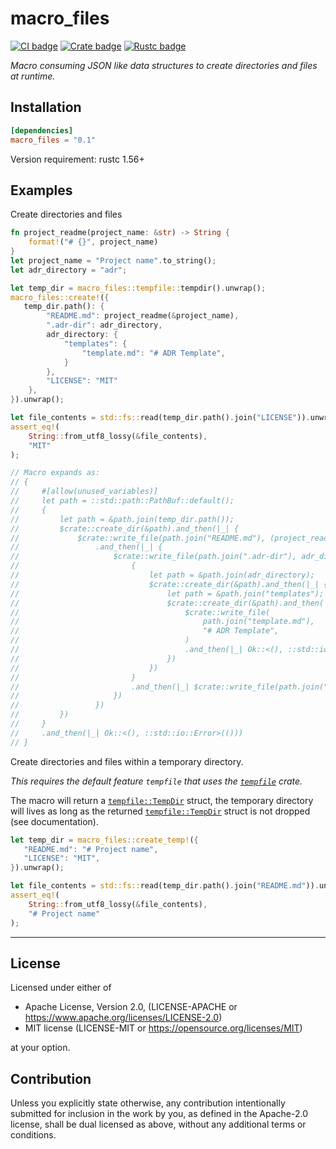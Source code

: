 # macro_files

[![CI badge]][CI] [![Crate badge]][Crate] [![Rustc badge]][Rustc]

[CI badge]: https://img.shields.io/github/workflow/status/MathieuTricoire/macro_files/CI/main
[CI]: https://github.com/MathieuTricoire/macro_files/actions?query=branch%3Amain
[Crate badge]: https://img.shields.io/crates/v/macro_files.svg
[Crate]: https://crates.io/crates/macro_files
[Rustc badge]: https://img.shields.io/badge/rustc-1.56+-lightgray.svg
[Rustc]: https://blog.rust-lang.org/2021/10/21/Rust-1.56.0.html

_Macro consuming JSON like data structures to create directories and files at runtime._

## Installation

```toml
[dependencies]
macro_files = "0.1"
```

Version requirement: rustc 1.56+

## Examples

Create directories and files

```rust
fn project_readme(project_name: &str) -> String {
    format!("# {}", project_name)
}
let project_name = "Project name".to_string();
let adr_directory = "adr";

let temp_dir = macro_files::tempfile::tempdir().unwrap();
macro_files::create!({
   temp_dir.path(): {
        "README.md": project_readme(&project_name),
        ".adr-dir": adr_directory,
        adr_directory: {
            "templates": {
                "template.md": "# ADR Template",
            }
        },
        "LICENSE": "MIT"
    },
}).unwrap();

let file_contents = std::fs::read(temp_dir.path().join("LICENSE")).unwrap();
assert_eq!(
    String::from_utf8_lossy(&file_contents),
    "MIT"
);

// Macro expands as:
// {
//     #[allow(unused_variables)]
//     let path = ::std::path::PathBuf::default();
//     {
//         let path = &path.join(temp_dir.path());
//         $crate::create_dir(&path).and_then(|_| {
//             $crate::write_file(path.join("README.md"), (project_readme(&project_name)))
//                 .and_then(|_| {
//                     $crate::write_file(path.join(".adr-dir"), adr_directory).and_then(|_| {
//                         {
//                             let path = &path.join(adr_directory);
//                             $crate::create_dir(&path).and_then(|_| {
//                                 let path = &path.join("templates");
//                                 $crate::create_dir(&path).and_then(|_| {
//                                     $crate::write_file(
//                                         path.join("template.md"),
//                                         "# ADR Template",
//                                     )
//                                     .and_then(|_| Ok::<(), ::std::io::Error>(()))
//                                 })
//                             })
//                         }
//                         .and_then(|_| $crate::write_file(path.join("LICENSE"), "MIT"))
//                     })
//                 })
//         })
//     }
//     .and_then(|_| Ok::<(), ::std::io::Error>(()))
// }
```

Create directories and files within a temporary directory.

_This requires the default feature `tempfile` that uses the [`tempfile`] crate._

The macro will return a [`tempfile::TempDir`] struct, the temporary directory will lives as long as
the returned [`tempfile::TempDir`] struct is not dropped (see documentation).

```rust
let temp_dir = macro_files::create_temp!({
   "README.md": "# Project name",
   "LICENSE": "MIT",
}).unwrap();

let file_contents = std::fs::read(temp_dir.path().join("README.md")).unwrap();
assert_eq!(
    String::from_utf8_lossy(&file_contents),
    "# Project name"
);
```

---

## License

Licensed under either of

- Apache License, Version 2.0, (LICENSE-APACHE or https://www.apache.org/licenses/LICENSE-2.0)
- MIT license (LICENSE-MIT or https://opensource.org/licenses/MIT)

at your option.

## Contribution

Unless you explicitly state otherwise, any contribution intentionally submitted
for inclusion in the work by you, as defined in the Apache-2.0 license, shall
be dual licensed as above, without any additional terms or conditions.

[`tempfile`]: https://crates.io/crates/tempfile
[`tempfile::TempDir`]: https://docs.rs/tempfile/3.3.0/tempfile/struct.TempDir.html
